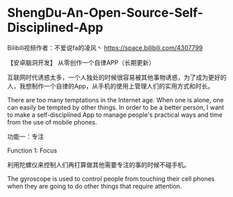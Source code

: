 # ShengDu-An-Open-Source-Self-Disciplined-App
Bilibili视频作者：不爱说fa的凌风丶
https://space.bilibili.com/4307799

【安卓脑洞开发】 从零创作一个自律APP（长期更新）

互联网时代诱惑太多，一个人独处的时候很容易被其他事物诱惑，为了成为更好的人，我想制作一个自律的App，从手机的使用上管理人们的实用方式和时长。

There are too many temptations in the Internet age. When one is alone, one can easily be tempted by other things. In order to be a better person, I want to make a self-disciplined App to manage people's practical ways and time from the use of mobile phones.

功能一：专注

Function 1: Focus

利用陀螺仪来控制人们再打算做其他需要专注的事的时候不碰手机。

The gyroscope is used to control people from touching their cell phones when they are going to do other things that require attention.
